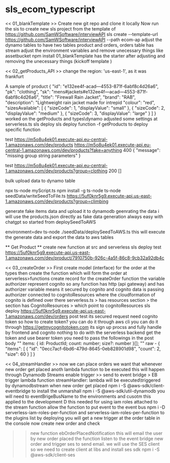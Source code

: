 # sls_ecom_typescript

<< 01_blankTemplate >>
Create new git repo and clone it locally 
Now run the sis to create new sls project from the template of https://github.com/SamWSoftware/interviewAPI
sls create --template-url https://github.com/SamWSoftware/interviewAPI --path ecom-ap
adjust the dynamo tables to have two tables product and orders, orders table has stream
adjust the environment variables and remove unecessary things like assetbucket 
npm install 
01_blankTemplate has the starter after adjusting and removing the unecessary things (kickoff template )

<< 02_getProducts_API >>
change the region: 'us-east-1', as it was frankfurt

A sample of product 
{
    "id": "e132ee4f-acad—4553-871f-6abf8c4d26a6",
    "pk": "clothing",
    "sk": "mens#jackets#e132ee4f—acad—4553-871f-6abf8c4d26a6",
    "title": "Firewall Rain Jacket",
    "brand": "RAB",
    "description": "Lightweight rain jacket made for intrepid
    "colour": "red",
    "sizesAvailable": [
    { "sizeCode": 1, "displayValue": "small" },
    { "sizeCode": 2, "displayValue": "medium" },
    { "sizeCode": 3, "displayValue": "large" }
    ]
}
worked on the getProducts and types\dynamo
adjusted some settings at serverless.ts
sls deploy
sls deploy function -f getProducts
to deploy specific function 

test
https://m5o8u4ek01.execute-api.eu-central-1.amazonaws.com/dev/products
https://m5o8u4ek01.execute-api.eu-central-1.amazonaws.com/dev/products?fake=anything
400
{
    "message": "missing group string parameters"
}

test 
https://m5o8u4ek01.execute-api.eu-central-1.amazonaws.com/dev/products?group=clothing
200
[]

bulk upload data to dynamo table 

npx ts-node myScript.ts
npm install -g ts-node
ts-node seedData/writeSeedToFile.ts
https://5uf0knr5g9.execute-api.us-east-1.amazonaws.com/dev/products?group=climbing

generate fake items data and upload it to dynamodb 
geenrating the data i will use the products.json directly as fake data generation always easy with chatgpt
so started from 
deploySeedToAWS


environment=dev ts-node ./seedData/deploySeedToAWS.ts 
this will execute the generate data and export the data to aws tables 

** Get Product **
create new function at src and serverless 
sls deploy
test
https://5uf0knr5g9.execute-api.us-east-1.amazonaws.com/dev/product/7910750b-926c-4a5f-86c8-9cb32a92db4c



<< 03_createOrder >>
First create model (interface) for the order at the types then create the function which will form the order 
at serverless>functions create record for the createOrder function 
the variable authorizer represent cognito so any function has http (api gateway) and has authorizer variable 
means it secured by cognito and cognito data is passing 
authorizer connected to cognitoResources where the cloudformation of cognito is defined over there 
serverless.ts > has resources section > the section has CognitoResources > which point to cognitoResources
sls deploy
https://5uf0knr5g9.execute-api.us-east-1.amazonaws.com/dev/orders
post test
its secured request need cognito token so how to create token?
you can do it through aws cli 
you can do it through https://getmycognitotoken.com
its sign up procss and fully handle by frontend and cognito nothing to do with the serverless backend
get the token and use bearer token 
you need to pass the followings in the post body  "" items: { id: ProductId; count: number; size?: number }[]; ""
raw - 
{
    "items": [
        {
        "id": "0ecc7acf-6bd6-479d-8645-0eb828901d98",
        "count": 2,
        "size": 60
        }
    ]
}


<< 04_streamHandler >>
now we can place orders 
we want that whenever new order get placed anoth lambda function to be executed 
this will happen through Dynamodb Streams enable trigger >> send to event bridge > EB trigger lambda function
streamHandler: lambda will be executed\triggered by dynamodbstream when new order get placed 
npm i -S @aws-sdk/client-eventbridge
to install the unmarshall 
npm i -S @aws-sdk/util-dynamodb 
you will need to eventBrigeBusName to the environments and cusotm 
this applied to the development D this needed for using iam roles attached to the stream function
allow the function to put event to the event bus
npm i -D serverless-iam-roles-per-function 
and serverless-iam-roles-per-function to the plugins list
by deploying you will get a new trigger at the order table in the console
now create new order and check 

>> new function ebOrderPlacedNotification this will email the user by new order placed 
the function listen to the event bridge new order and trigger ses to send email.
we will use the SES client so we need to create client at libs and install ses sdk
npm i -S @aws-sdk/client-ses




